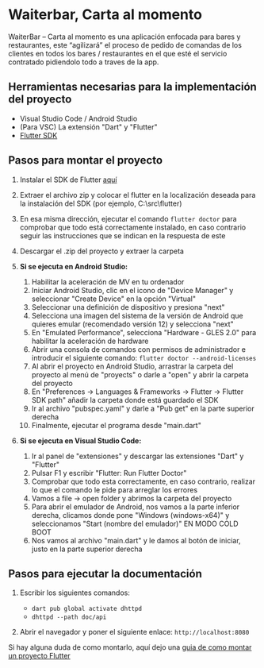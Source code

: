 # Waiterbar, Carta al momento

WaiterBar – Carta al momento es una aplicación enfocada para bares y restaurantes, este “agilizará” el proceso de pedido de comandas de los clientes en todos los bares / restaurantes en el que esté el servicio contratado pidiendolo todo a traves de la app.

## Herramientas necesarias para la implementación del proyecto

- Visual Studio Code / Android Studio
- (Para VSC) La extensión "Dart" y "Flutter"
- [Flutter SDK](https://docs.flutter.dev/get-started/install/windows)

## Pasos para montar el proyecto
1. Instalar el SDK de Flutter [aquí](https://storage.googleapis.com/flutter_infra_release/releases/stable/windows/flutter_windows_3.10.4-stable.zip)
2. Extraer el archivo zip y colocar el flutter en la localización deseada para la instalación del SDK (por ejemplo, C:\src\flutter)
3. En esa misma dirección, ejecutar el comando `flutter doctor` para comprobar que todo está correctamente instalado, en caso contrario seguir las instrucciones que se indican en la respuesta de este
4. Descargar el .zip del proyecto y extraer la carpeta
   
5. **Si se ejecuta en Android Studio:**
   
   1. Habilitar la aceleración de MV en tu ordenador
   2. Iniciar Android Studio, clic en el icono de "Device Manager" y seleccionar "Create Device" en la opción "Virtual"
   3. Seleccionar una definición de dispositivo y presiona "next"
   4. Selecciona una imagen del sistema de la versión de Android que quieres emular (recomendado versión 12) y selecciona "next"
   5. En "Emulated Performance", selecciona "Hardware - GLES 2.0" para habilitar la aceleración de hardware
   6. Abrir una consola de comandos con permisos de administrador e introducir el siguiente comando: `flutter doctor --android-licenses`
   7. Al abrir el proyecto en Android Studio, arrastrar la carpeta del proyecto al menú de "proyects" o darle a "open" y abrir la carpeta del proyecto
   8. En "Preferences -> Languages & Frameworks -> Flutter -> Flutter SDK path" añadir la carpeta donde está guardado el SDK
   9. Ir al archivo "pubspec.yaml" y darle a "Pub get" en la parte superior derecha
   10. Finalmente, ejecutar el programa desde "main.dart"
   
6. **Si se ejecuta en Visual Studio Code:**
   
   1. Ir al panel de "extensiones" y descargar las extensiones "Dart" y "Flutter"
   2. Pulsar F1 y escribir "Flutter: Run Flutter Doctor"
   3. Comprobar que todo esta correctamente, en caso contrario, realizar lo que el comando le pide para arreglar los errores
   4. Vamos a file -> open folder y abrimos la carpeta del proyecto
   5. Para abrir el emulador de Android, nos vamos a la parte inferior derecha, clicamos donde pone "Windows (windows-x64)" y seleccionamos "Start (nombre del emulador)" EN MODO COLD BOOT
   6. Nos vamos al archivo "main.dart" y le damos al botón de iniciar, justo en la parte superior derecha

## Pasos para ejecutar la documentación

1. Escribir los siguientes comandos:
   - `dart pub global activate dhttpd`
   - `dhttpd --path doc/api`

2. Abrir el navegador y poner el siguiente enlace: `http://localhost:8080`

Si hay alguna duda de como montarlo, aquí dejo una [guia de como montar un proyecto Flutter](https://docs.flutter.dev/get-started/install/windows)